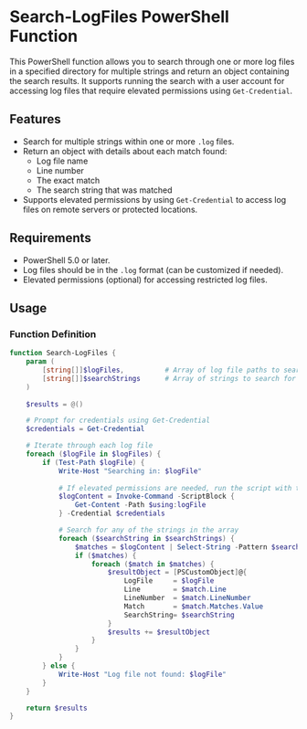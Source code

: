 # Search-LogFiles PowerShell Function

This PowerShell function allows you to search through one or more log files in a specified directory for multiple strings and return an object containing the search results. It supports running the search with a user account for accessing log files that require elevated permissions using `Get-Credential`.

## Features

- Search for multiple strings within one or more `.log` files.
- Return an object with details about each match found:
  - Log file name
  - Line number
  - The exact match
  - The search string that was matched
- Supports elevated permissions by using `Get-Credential` to access log files on remote servers or protected locations.

## Requirements

- PowerShell 5.0 or later.
- Log files should be in the `.log` format (can be customized if needed).
- Elevated permissions (optional) for accessing restricted log files.

## Usage

### Function Definition

```powershell
function Search-LogFiles {
    param (
        [string[]]$logFiles,          # Array of log file paths to search
        [string[]]$searchStrings      # Array of strings to search for
    )
    
    $results = @()

    # Prompt for credentials using Get-Credential
    $credentials = Get-Credential

    # Iterate through each log file
    foreach ($logFile in $logFiles) {
        if (Test-Path $logFile) {
            Write-Host "Searching in: $logFile"
            
            # If elevated permissions are needed, run the script with the provided credentials
            $logContent = Invoke-Command -ScriptBlock {
                Get-Content -Path $using:logFile
            } -Credential $credentials

            # Search for any of the strings in the array
            foreach ($searchString in $searchStrings) {
                $matches = $logContent | Select-String -Pattern $searchString
                if ($matches) {
                    foreach ($match in $matches) {
                        $resultObject = [PSCustomObject]@{
                            LogFile     = $logFile
                            Line        = $match.Line
                            LineNumber  = $match.LineNumber
                            Match       = $match.Matches.Value
                            SearchString= $searchString
                        }
                        $results += $resultObject
                    }
                }
            }
        } else {
            Write-Host "Log file not found: $logFile"
        }
    }

    return $results
}
